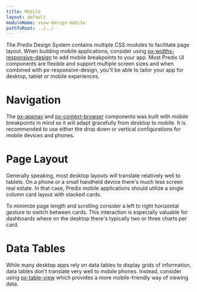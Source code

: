 ```yaml
---
title: Mobile
layout: default
moduleName: view-design-mobile
pathToRoot: ../../
---
```


The Predix Design System contains multiple CSS modules to facilitate page layout. When building mobile applications, consider using [px-widths-responsive-design](#/css/px-widths-responsive-design) to add mobile breakpoints to your app. Most Predix UI components are flexible and support multiple screen sizes and when combined with px-responsive-design, you'll be able to tailor your app for desktop, tablet or mobile experiences.


# Navigation
The [px-appnav](#/components/px-app-nav/) and [px-context-browser](#/components/px-context-browser/) components was built with mobile breakpoints in mind so it will adapt gracefully from desktop
to mobile. It is recommended to use either the drop down or vertical configurations for mobile devices and phones.

<div class="layout">
  <catalog-picture
    class="layout__item picture-side-by-side"
    img-src="../../../img/guidelines/design/mobile/mobile_nav_dropdown"
    img-alt="mobile nav dropdown">
  </catalog-picture>
  <catalog-picture
    class="layout__item picture-side-by-side"
    img-src="../../../img/guidelines/design/mobile/mobile_nav_hamburger"
    img-alt="mobile nav hamburger">
  </catalog-picture>
</div>

# Page Layout
Generally speaking, most desktop layouts will translate relatively well to tablets. On a phone or a small handheld device there's much less screen real estate. In that case, Predix mobile applications should utilize a single column card layout with
stacked cards.

To minimize page length and scrolling consider a left to right horizontal gesture to switch between cards. This interaction is especially valuable for dashboards where on the desktop there's typically two or three charts per card.

<div class="layout">
  <catalog-picture
    class="layout__item picture-side-by-side"
    img-src="../../../img/guidelines/design/mobile/mobile_card"
    img-alt="mobile card">
  </catalog-picture>
  <catalog-picture
    class="layout__item picture-side-by-side"
    img-src="../../../img/guidelines/design/mobile/mobile_swiping"
    img-alt="mobile swiping">
  </catalog-picture>
</div>

# Data Tables
While many desktop apps rely on data tables to display grids of information, data tables don't translate very well to mobile phones. Instead, consider using [px-table-view](#/components/px-table-view/) which provides a more mobile-friendly way of viewing data.

<catalog-picture img-src="../../../img/guidelines/design/mobile/mobile_data_table" img-alt="mobile data table"></catalog-picture>
